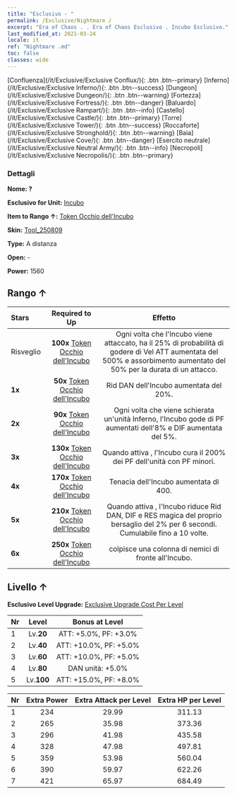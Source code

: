 ```yaml
---
title: "Esclusivo - "
permalink: /Exclusive/Nightmare /
excerpt: "Era of Chaos . . Era of Chaos Esclusivo . Incubo Esclusivo."
last_modified_at: 2021-03-24
locale: it
ref: "Nightmare .md"
toc: false
classes: wide
---
```

 [Confluenza](/it/Exclusive/Exclusive Conflux/){: .btn .btn--primary} [Inferno](/it/Exclusive/Exclusive Inferno/){: .btn .btn--success} [Dungeon](/it/Exclusive/Exclusive Dungeon/){: .btn .btn--warning} [Fortezza](/it/Exclusive/Exclusive Fortress/){: .btn .btn--danger} [Baluardo](/it/Exclusive/Exclusive Rampart/){: .btn .btn--info} [Castello](/it/Exclusive/Exclusive Castle/){: .btn .btn--primary} [Torre](/it/Exclusive/Exclusive Tower/){: .btn .btn--success} [Roccaforte](/it/Exclusive/Exclusive Stronghold/){: .btn .btn--warning} [Baia](/it/Exclusive/Exclusive Cove/){: .btn .btn--danger} [Esercito neutrale](/it/Exclusive/Exclusive Neutral Army/){: .btn .btn--info} [Necropoli](/it/Exclusive/Exclusive Necropolis/){: .btn .btn--primary} 

### Dettagli
 **Nome: ?** 

 **Esclusivo for Unit:** [Incubo](/it/units/Nightmare/) 

 **Item to Rango ↑:** [Token Occhio dell'Incubo](/it/Items/con_985/)

 **Skin:** [Tool_250809](/it/Items/con_653/)

 **Type:** A distanza

 **Open:** -

 **Power:** 1560

## Rango ↑

  |     Stars    |  Required to Up | Effetto |
  |:-------------|:---------------:|:---------------:|
  |  Risveglio  | **100x** [Token Occhio dell'Incubo](/it/Items/con_985/) | <Senza lasciare traccia> Ogni volta che l'Incubo viene attaccato, ha il 25% di probabilità di godere di Vel ATT aumentata del 500% e assorbimento aumentato del 50% per la durata di un attacco. |
  | **1x** <i class="fas fa-star"/> | **50x** [Token Occhio dell'Incubo](/it/Items/con_985/) | Rid DAN dell'Incubo aumentata del 20%. |
  | **2x** <i class="fas fa-star"/> | **90x** [Token Occhio dell'Incubo](/it/Items/con_985/) | Ogni volta che viene schierata un'unità Inferno, l'Incubo gode di PF aumentati dell'8% e DIF aumentata del 5%. |
  | **3x** <i class="fas fa-star"/> | **130x** [Token Occhio dell'Incubo](/it/Items/con_985/) | <Guarigione onirica> Quando attiva <Senza lasciare traccia>, l'Incubo cura il 200% dei PF dell'unità con PF minori. |
  | **4x** <i class="fas fa-star"/> | **170x** [Token Occhio dell'Incubo](/it/Items/con_985/) | Tenacia dell'Incubo aumentata di 400. |
  | **5x** <i class="fas fa-star"/> | **210x** [Token Occhio dell'Incubo](/it/Items/con_985/) | <Pasto onirico> Quando attiva <Senza lasciare traccia>, l'Incubo riduce Rid DAN, DIF e RES magica del proprio bersaglio del 2% per 6 secondi. Cumulabile fino a 10 volte. |
  | **6x** <i class="fas fa-star"/> | **250x** [Token Occhio dell'Incubo](/it/Items/con_985/) | <Panorama infernale> <Pasto onirico> colpisce una colonna di nemici di fronte all'Incubo. |


## Livello ↑
 **Esclusivo Level Upgrade:** [Exclusive Upgrade Cost Per Level](/Exclusive/ExclusiveUpgradeCostPerLevel/)

  |  Nr  |   Level  | Bonus at Level |
  |:-----|:--------:|:--------------:|
  | 1 | Lv.**20** | ATT: +5.0%, PF: +3.0% |
  | 2 | Lv.**40** | ATT: +10.0%, PF: +5.0% |
  | 3 | Lv.**60** | ATT: +10.0%, PF: +5.0% |
  | 4 | Lv.**80** | DAN unità: +5.0% |
  | 5 | Lv.**100** | ATT: +15.0%, PF: +8.0% |


  |  Nr  |  Extra Power | Extra Attack per Level | Extra HP per Level |
  |:-----|:--------:|:--------:|:--------:|
  | 1 | 234 | 29.99 | 311.13 |
  | 2 | 265 | 35.98 | 373.36 |
  | 3 | 296 | 41.98 | 435.58 |
  | 4 | 328 | 47.98 | 497.81 |
  | 5 | 359 | 53.98 | 560.04 |
  | 6 | 390 | 59.97 | 622.26 |
  | 7 | 421 | 65.97 | 684.49 |


